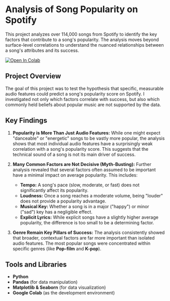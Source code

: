 # Analysis of Song Popularity on Spotify

This project analyzes over 114,000 songs from Spotify to identify the key factors that contribute to a song's popularity. The analysis moves beyond surface-level correlations to understand the nuanced relationships between a song's attributes and its success.

[![Open In Colab](https://colab.research.google.com/assets/colab-badge.svg)](https://colab.research.google.com/drive/1mrOERaltOXJN8D9bVmPBgQVd3fIOKQDT?usp=sharing)

## Project Overview

The goal of this project was to test the hypothesis that specific, measurable audio features could predict a song's popularity score on Spotify. I investigated not only which factors correlate with success, but also which commonly held beliefs about popular music are not supported by the data.

## Key Findings

1.  **Popularity is More Than Just Audio Features:** While one might expect "danceable" or "energetic" songs to be vastly more popular, the analysis shows that most individual audio features have a surprisingly weak correlation with a song's popularity score. This suggests that the technical sound of a song is not its main driver of success.

2.  **Many Common Factors are Not Decisive (Myth-Busting):** Further analysis revealed that several factors often assumed to be important have a minimal impact on average popularity. This includes:
    * **Tempo:** A song's pace (slow, moderate, or fast) does not significantly affect its popularity.
    * **Loudness:** Once a song reaches a moderate volume, being "louder" does not provide a popularity advantage.
    * **Musical Key:** Whether a song is in a major ("happy") or minor ("sad") key has a negligible effect.
    * **Explicit Lyrics:** While explicit songs have a slightly higher average popularity, the difference is too small to be a determining factor.

3.  **Genre Remain Key Pillars of Success:** The analysis consistently showed that broader, contextual factors are far more important than isolated audio features. The most popular songs were concentrated within specific genres (like **Pop-film** and **K-pop**).

## Tools and Libraries

* **Python**
* **Pandas** (for data manipulation)
* **Matplotlib & Seaborn** (for data visualization)
* **Google Colab** (as the development environment)
